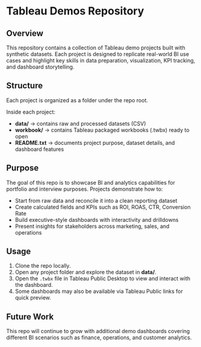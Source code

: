# Tableau Demos Repository

## Overview
This repository contains a collection of Tableau demo projects built with synthetic datasets. Each project is designed to replicate real-world BI use cases and highlight key skills in data preparation, visualization, KPI tracking, and dashboard storytelling.

## Structure
Each project is organized as a folder under the repo root.

Inside each project:
- **data/** → contains raw and processed datasets (CSV)  
- **workbook/** → contains Tableau packaged workbooks (.twbx) ready to open  
- **README.txt** → documents project purpose, dataset details, and dashboard features  

## Purpose
The goal of this repo is to showcase BI and analytics capabilities for portfolio and interview purposes. Projects demonstrate how to:
- Start from raw data and reconcile it into a clean reporting dataset  
- Create calculated fields and KPIs such as ROI, ROAS, CTR, Conversion Rate  
- Build executive-style dashboards with interactivity and drilldowns  
- Present insights for stakeholders across marketing, sales, and operations  

## Usage
1. Clone the repo locally.  
2. Open any project folder and explore the dataset in **data/**.  
3. Open the `.twbx` file in Tableau Public Desktop to view and interact with the dashboard.  
4. Some dashboards may also be available via Tableau Public links for quick preview.  

## Future Work
This repo will continue to grow with additional demo dashboards covering different BI scenarios such as finance, operations, and customer analytics.
